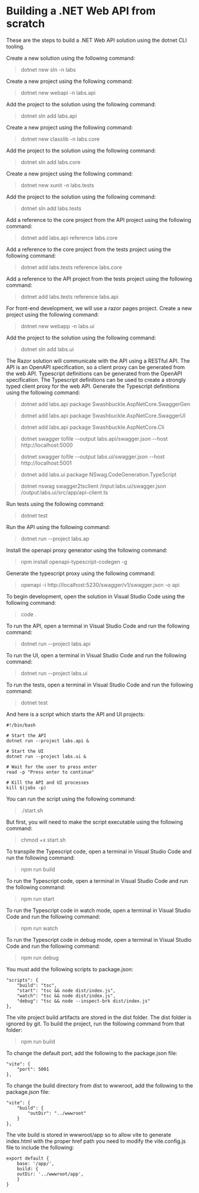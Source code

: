 # Building a .NET Web API from scratch

These are the steps to build a .NET Web API solution using the dotnet CLI tooling.

Create a new solution using the following command:

> dotnet new sln -n labs

Create a new project using the following command:

> dotnet new webapi -n labs.api

Add the project to the solution using the following command:

> dotnet sln add labs.api

Create a new project using the following command:

> dotnet new classlib -n labs.core

Add the project to the solution using the following command:

> dotnet sln add labs.core

Create a new project using the following command:

> dotnet new xunit -n labs.tests

Add the project to the solution using the following command:

> dotnet sln add labs.tests

Add a reference to the core project from the API project using the following command:

> dotnet add labs.api reference labs.core

Add a reference to the core project from the tests project using the following command:

> dotnet add labs.tests reference labs.core

Add a reference to the API project from the tests project using the following command:

> dotnet add labs.tests reference labs.api

For front-end development, we will use a razor pages project. Create a new project using the following command:

> dotnet new webapp -n labs.ui

Add the project to the solution using the following command:

> dotnet sln add labs.ui

The Razor solution will communicate with the API using a RESTful API. The API is an OpenAPI specification, so a client proxy can be generated from the web API.  Typescript definitions can be generated from the OpenAPI specification.  The Typescript definitions can be used to create a strongly typed client proxy for the web API.  Generate the Typescript definitions using the following command:

> dotnet add labs.api package Swashbuckle.AspNetCore.SwaggerGen

> dotnet add labs.api package Swashbuckle.AspNetCore.SwaggerUI

> dotnet add labs.api package Swashbuckle.AspNetCore.Cli

> dotnet swagger tofile --output labs.api/swagger.json --host http://localhost:5000

> dotnet swagger tofile --output labs.ui/swagger.json --host http://localhost:5001

> dotnet add labs.ui package NSwag.CodeGeneration.TypeScript

> dotnet nswag swagger2tsclient /input:labs.ui/swagger.json /output:labs.ui/src/app/api-client.ts

Run tests using the following command:

> dotnet test

Run the API using the following command:

> dotnet run --project labs.ap

Install the openapi proxy generator using the following command:

> npm install openapi-typescript-codegen -g

Generate the typescript proxy using the following command:

> openapi -i http://localhost:5230/swagger/v1/swagger.json -o api

To begin development, open the solution in Visual Studio Code using the following command:

> code .

To run the API, open a terminal in Visual Studio Code and run the following command:

> dotnet run --project labs.api

To run the UI, open a terminal in Visual Studio Code and run the following command:

> dotnet run --project labs.ui

To run the tests, open a terminal in Visual Studio Code and run the following command:

> dotnet test

And here is a script which starts the API and UI projects:

    #!/bin/bash

    # Start the API
    dotnet run --project labs.api & 

    # Start the UI
    dotnet run --project labs.ui &

    # Wait for the user to press enter
    read -p "Press enter to continue"

    # Kill the API and UI processes
    kill $(jobs -p)

You can run the script using the following command:

> ./start.sh

But first, you will need to make the script executable using the following command:

> chmod +x start.sh

To transpile the Typescript code, open a terminal in Visual Studio Code and run the following command:

> npm run build

To run the Typescript code, open a terminal in Visual Studio Code and run the following command:

> npm run start

To run the Typescript code in watch mode, open a terminal in Visual Studio Code and run the following command:

> npm run watch

To run the Typescript code in debug mode, open a terminal in Visual Studio Code and run the following command:

> npm run debug

You must add the following scripts to package.json:

    "scripts": {
        "build": "tsc",
        "start": "tsc && node dist/index.js",
        "watch": "tsc && node dist/index.js",
        "debug": "tsc && node --inspect-brk dist/index.js"
    },

The vite project build artifacts are stored in the dist folder.  The dist folder is ignored by git.  To build the project, run the following command from that folder:

> npm run build

To change the default port, add the following to the package.json file:

    "vite": {
        "port": 5001
    },

To change the build directory from dist to wwwroot, add the following to the package.json file:

    "vite": {
        "build": {
            "outDir": "../wwwroot"
        }
    },

The vite build is stored in wwwroot/app so to allow vite to generate index.html with the proper href path you need to modify the vite.config.js file to include the following:

    export default {
        base: '/app/',
        build: {
        outDir: '../wwwroot/app',
        }
    }